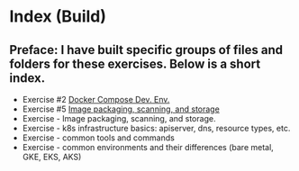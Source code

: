 # Index (Build)

## Preface: I have built specific groups of files and folders for these exercises. Below is a short index.

- Exercise #2 [Docker Compose Dev. Env.](build_e2.md)
- Exercise #5 [Image packaging, scanning, and storage](build_e5.md)
- Exercise - Image packaging, scanning, and storage.
- Exercise - k8s infrastructure basics: apiserver, dns, resource types, etc.
- Exercise - common tools and commands
- Exercise - common environments and their differences (bare metal, GKE, EKS, AKS)


